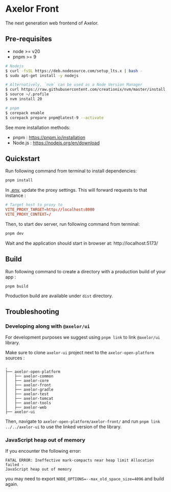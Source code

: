 # Axelor Front

The next generation web frontend of Axelor.

## Pre-requisites

- node >= v20
- pnpm >= 9

```bash
# Nodejs
$ curl -fsSL https://deb.nodesource.com/setup_lts.x | bash -
$ sudo apt-get install -y nodejs

# Alternatively, `nvm` can be used as a Node Version Manager
$ curl https://raw.githubusercontent.com/creationix/nvm/master/install.sh | bash
$ source ~/.profile
$ nvm install 20

# pnpm
$ corepack enable
$ corepack prepare pnpm@latest-9 --activate
```

See more installation methods:
- pnpm : https://pnpm.io/installation
- Node.js : https://nodejs.org/en/download

## Quickstart

Run following command from terminal to install dependencies:

```bash
pnpm install
```

In [.env](.env), update the proxy settings. This will forward requests to that instance :

```conf
# Target host to proxy to
VITE_PROXY_TARGET=http://localhost:8080
VITE_PROXY_CONTEXT=/
```

Then, to start dev server, run following command from terminal:

```bash
pnpm dev
```

Wait and the application should start in browser at: http://localhost:5173/

## Build

Run following command to create a directory with a production build of your app :

```
pnpm build
```

Production build are available under `dist` directory.

## Troubleshooting

### Developing along with `@axelor/ui`

For development purposes we suggest using `pnpm link` to link `@axelor/ui` library. 

Make sure to clone `axelor-ui` project next to the `axelor-open-platform` sources :
```
.
├── axelor-open-platform
│   ├── axelor-common
│   ├── axelor-core
│   ├── axelor-front
│   ├── axelor-gradle
│   ├── axelor-test
│   ├── axelor-tomcat
│   ├── axelor-tools
│   ├── axelor-web
├── axelor-ui
```
Then, navigate to `axelor-open-platform/axelor-front/` and run `pnpm link ../../axelor-ui` 
to use the linked version of the library.

### JavaScript heap out of memory

If you encounter the following error:

```
FATAL ERROR: Ineffective mark-compacts near heap limit Allocation failed -
JavaScript heap out of memory
```

you may need to export `NODE_OPTIONS=--max_old_space_size=4096` and build again.
